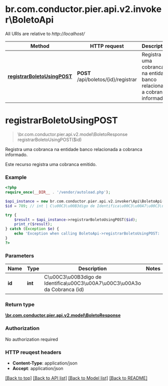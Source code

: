 # br.com.conductor.pier.api.v2.invoker\BoletoApi

All URIs are relative to *http://localhost/*

Method | HTTP request | Description
------------- | ------------- | -------------
[**registrarBoletoUsingPOST**](BoletoApi.md#registrarBoletoUsingPOST) | **POST** /api/boletos/{id}/registrar | Registra uma cobranca na entidade banco relacionada a cobranca informado.


# **registrarBoletoUsingPOST**
> \br.com.conductor.pier.api.v2.model\BoletoResponse registrarBoletoUsingPOST($id)

Registra uma cobranca na entidade banco relacionada a cobranca informado.

Este recurso registra uma cobranca emitido.

### Example 
```php
<?php
require_once(__DIR__ . '/vendor/autoload.php');

$api_instance = new br.com.conductor.pier.api.v2.invoker\Api\BoletoApi();
$id = 789; // int | C\u00C3\u00B3digo de Identifica\u00C3\u00A7\u00C3\u00A3o da Cobranca (id)

try { 
    $result = $api_instance->registrarBoletoUsingPOST($id);
    print_r($result);
} catch (Exception $e) {
    echo 'Exception when calling BoletoApi->registrarBoletoUsingPOST: ', $e->getMessage(), "\n";
}
?>
```

### Parameters

Name | Type | Description  | Notes
------------- | ------------- | ------------- | -------------
 **id** | **int**| C\u00C3\u00B3digo de Identifica\u00C3\u00A7\u00C3\u00A3o da Cobranca (id) | 

### Return type

[**\br.com.conductor.pier.api.v2.model\BoletoResponse**](BoletoResponse.md)

### Authorization

No authorization required

### HTTP reuqest headers

 - **Content-Type**: application/json
 - **Accept**: application/json

[[Back to top]](#) [[Back to API list]](../README.md#documentation-for-api-endpoints) [[Back to Model list]](../README.md#documentation-for-models) [[Back to README]](../README.md)

